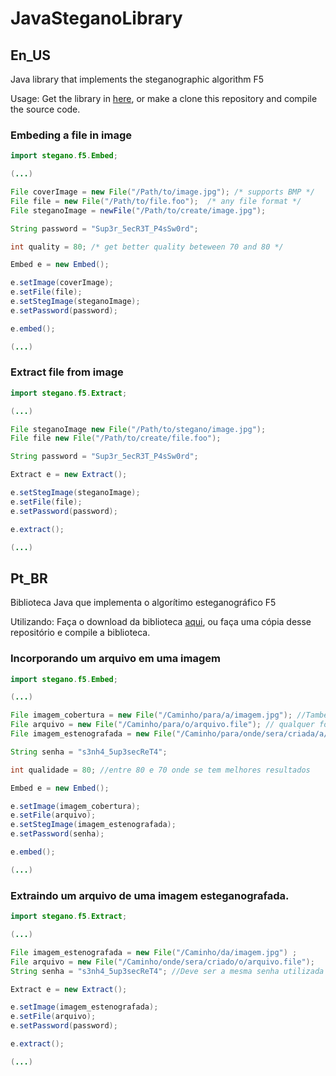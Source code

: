 # JavaSteganoLibrary
## En_US
Java library that implements the steganographic algorithm F5

Usage:
Get the library in [here](https://github.com/ricardoborgesjr/JavaSteganoLibrary/blob/master/dist/JavaSteganoLibrary.jar), or make a clone this repository and compile the source code.

### Embeding a file in image

```java
import stegano.f5.Embed;

(...)

File coverImage = new File("/Path/to/image.jpg"); /* supports BMP */
File file = new File("/Path/to/file.foo");  /* any file format */
File steganoImage = newFile("/Path/to/create/image.jpg");

String password = "Sup3r_5ecR3T_P4sSw0rd";

int quality = 80; /* get better quality beteween 70 and 80 */

Embed e = new Embed();

e.setImage(coverImage);
e.setFile(file);
e.setStegImage(steganoImage);
e.setPassword(password);

e.embed();

(...)
```
### Extract file from image

```java
import stegano.f5.Extract;

(...)

File steganoImage new File("/Path/to/stegano/image.jpg");
File file new File("/Path/to/create/file.foo");

String password = "Sup3r_5ecR3T_P4sSw0rd";

Extract e = new Extract();

e.setStegImage(steganoImage);
e.setFile(file);
e.setPassword(password);

e.extract();

(...)
```

## Pt_BR
Biblioteca Java que implementa o algorítimo esteganográfico F5

Utilizando:
Faça o download da biblioteca [aqui](https://github.com/ricardoborgesjr/JavaSteganoLibrary/blob/master/dist/JavaSteganoLibrary.jar), ou faça uma cópia desse repositório e compile a biblioteca.

### Incorporando um arquivo em uma imagem

```java
import stegano.f5.Embed;

(...)

File imagem_cobertura = new File("/Caminho/para/a/imagem.jpg"); //Também suporta o formato BMP
File arquivo = new File("/Caminho/para/o/arquivo.file"); // qualquer formato de arquivo
File imagem_estenografada = new File("/Caminho/para/onde/sera/criada/a/imagem.jpg") ;

String senha = "s3nh4_5up3secReT4";

int qualidade = 80; //entre 80 e 70 onde se tem melhores resultados

Embed e = new Embed();

e.setImage(imagem_cobertura);
e.setFile(arquivo);
e.setStegImage(imagem_estenografada);
e.setPassword(senha);

e.embed();

(...)
```
### Extraindo um arquivo de uma imagem esteganografada.

```java
import stegano.f5.Extract;

(...)

File imagem_estenografada = new File("/Caminho/da/imagem.jpg") ;
File arquivo = new File("/Caminho/onde/sera/criado/o/arquivo.file");
String senha = "s3nh4_5up3secReT4"; //Deve ser a mesma senha utilizada para imcorporação

Extract e = new Extract();

e.setImage(imagem_estenografada);
e.setFile(arquivo);
e.setPassword(password);

e.extract();

(...)
```
